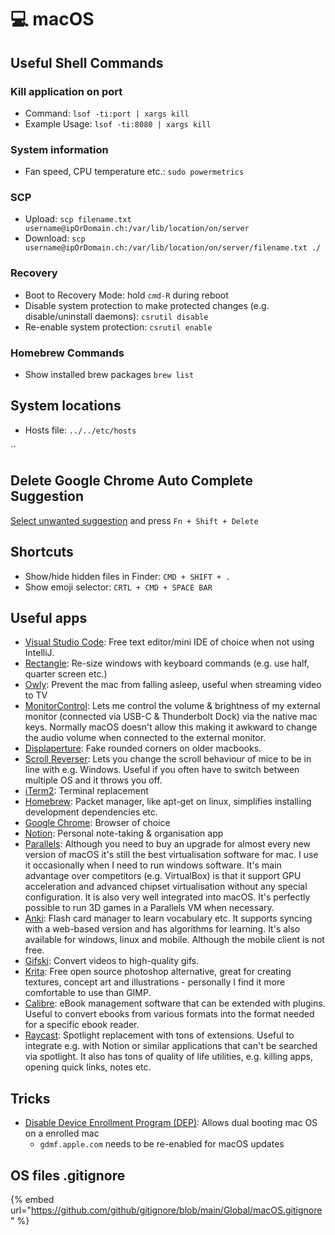 # 💻 macOS

## Useful Shell Commands

### Kill application on port

* Command: `lsof -ti:port | xargs kill`
* Example Usage: `lsof -ti:8080 | xargs kill`

### System information

* Fan speed, CPU temperature etc.: `sudo powermetrics`&#x20;

### SCP

* Upload: `scp filename.txt username@ipOrDomain.ch:/var/lib/location/on/server`
* Download: `scp username@ipOrDomain.ch:/var/lib/location/on/server/filename.txt ./`

### Recovery

* Boot to Recovery Mode: hold `cmd-R` during reboot
* Disable system protection to make protected changes (e.g. disable/uninstall daemons): `csrutil disable`
* Re-enable system protection: `csrutil enable`

### Homebrew Commands

* Show installed brew packages `brew list`

## System locations

* Hosts file: `../../etc/hosts`

``

## Delete Google Chrome Auto Complete Suggestion

[Select unwanted suggestion](https://superuser.com/a/835787) and press `Fn + Shift + Delete`

## Shortcuts

* Show/hide hidden files in Finder: `CMD + SHIFT + .`
* Show emoji selector: `CRTL + CMD + SPACE BAR`

## Useful apps

* [Visual Studio Code](https://code.visualstudio.com): Free text editor/mini IDE of choice when not using IntelliJ.
* [Rectangle](https://rectangleapp.com/): Re-size windows with keyboard commands (e.g. use half, quarter screen etc.)
* [Owly](https://apps.apple.com/us/app/owly-prevent-display-sleep/id882812218?mt=12): Prevent the mac from falling asleep, useful when streaming video to TV
* [MonitorControl](https://github.com/MonitorControl/MonitorControl): Lets me control the volume & brightness of my external monitor (connected via USB-C & Thunderbolt Dock) via the native mac keys. Normally macOS doesn't allow this making it awkward to change the audio volume when connected to the external monitor.
* [Displaperture](https://apps.apple.com/us/app/displaperture/id1543920362?mt=12): Fake rounded corners on older macbooks.
* [Scroll Reverser](https://pilotmoon.com/scrollreverser/): Lets you change the scroll behaviour of mice to be in line with e.g. Windows. Useful if you often have to switch between multiple OS and it throws you off.
* [iTerm2](https://www.iterm2.com): Terminal replacement
* [Homebrew](http://brew.sh): Packet manager, like apt-get on linux, simplifies installing development dependencies etc.
* [Google Chrome](https://www.google.com/chrome/): Browser of choice
* [Notion](https://www.notion.so): Personal note-taking & organisation app
* [Parallels](https://www.parallels.com): Although you need to buy an upgrade for almost every new version of macOS it's still the best virtualisation software for mac. I use it occasionally when I need to run windows software. It's main advantage over competitors (e.g. VirtualBox) is that it support GPU acceleration and advanced chipset virtualisation without any special configuration. It is also very well integrated into macOS. It's perfectly possible to run 3D games in a Parallels VM when necessary.
* [Anki](https://apps.ankiweb.net): Flash card manager to learn vocabulary etc. It supports syncing with a web-based version and has algorithms for learning. It's also available for windows, linux and mobile. Although the mobile client is not free.
* [Gifski](https://github.com/sindresorhus/Gifski): Convert videos to high-quality gifs.
* [Krita](https://krita.org/en/): Free open source photoshop alternative, great for creating textures, concept art and illustrations - personally I find it more comfortable to use than GIMP.
* [Calibre](https://calibre-ebook.com): eBook management software that can be extended with plugins. Useful to convert ebooks from various formats into the format needed for a specific ebook reader.
* [Raycast](https://www.raycast.com/): Spotlight replacement with tons of extensions. Useful to integrate e.g. with Notion or similar applications that can't be searched via spotlight. It also has tons of quality of life utilities, e.g. killing apps, opening quick links, notes etc.

## Tricks

* [Disable Device Enrollment Program (DEP)](https://gist.github.com/henrik242/65d26a7deca30bdb9828e183809690bd): Allows dual booting mac OS on a enrolled mac
  * `gdmf.apple.com` needs to be re-enabled for macOS updates

## OS files .gitignore

{% embed url="https://github.com/github/gitignore/blob/main/Global/macOS.gitignore" %}
